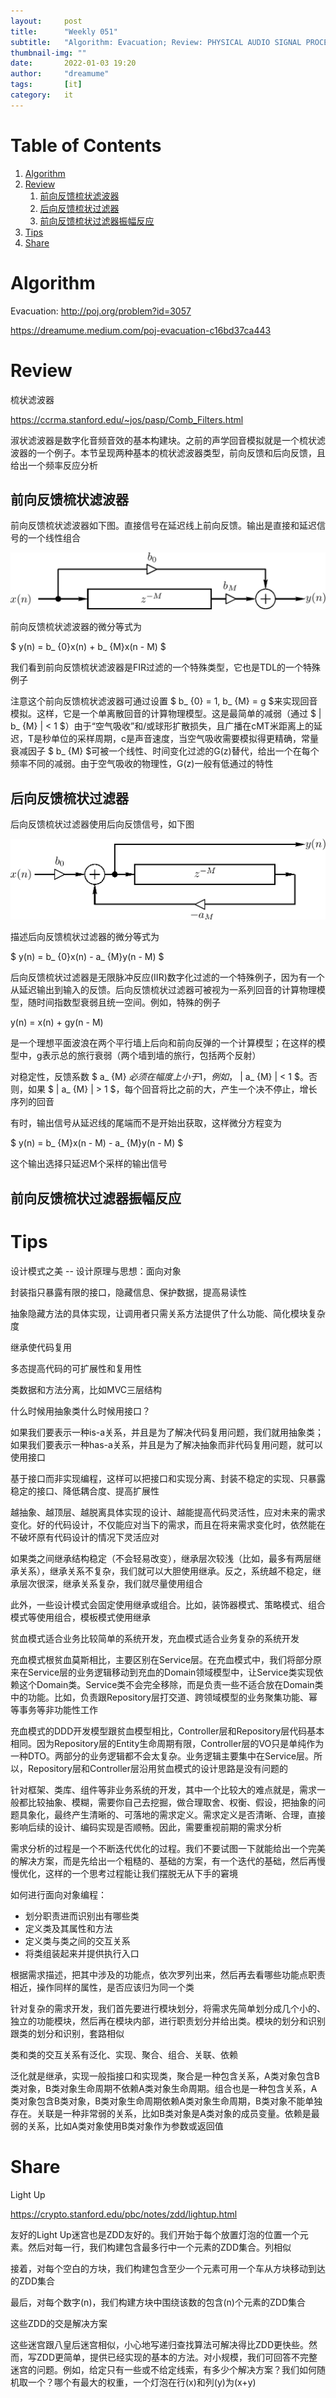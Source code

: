 ```yaml
---
layout:     post
title:      "Weekly 051"
subtitle:   "Algorithm: Evacuation; Review: PHYSICAL AUDIO SIGNAL PROCESSING(Comb Filter); Tips: Notes about design patterns; Share: Light Up"
thumbnail-img: ""
date:       2022-01-03 19:20
author:     "dreamume"
tags: 		[it]
category:   it
---
```

<head>
    <script src="https://cdn.mathjax.org/mathjax/latest/MathJax.js?config=TeX-AMS-MML_HTMLorMML" type="text/javascript"></script>
    <script type="text/x-mathjax-config">
        MathJax.Hub.Config({
            tex2jax: {
            skipTags: ['script', 'noscript', 'style', 'textarea', 'pre'],
            inlineMath: [['$','$']]
            }
        });
    </script>
</head>

# Table of Contents

1.  [Algorithm](#orgd5bbc72)
2.  [Review](#org9892a23)
    1.  [前向反馈梳状滤波器](#org92335d2)
    2.  [后向反馈梳状过滤器](#org658baf1)
    3.  [前向反馈梳状过滤器振幅反应](#org8858753)
3.  [Tips](#orgef27b2a)
4.  [Share](#org44896f8)


<a id="orgd5bbc72"></a>

# Algorithm

Evacuation: <http://poj.org/problem?id=3057>

<https://dreamume.medium.com/poj-evacuation-c16bd37ca443>


<a id="org9892a23"></a>

# Review

梳状滤波器

<https://ccrma.stanford.edu/~jos/pasp/Comb_Filters.html>

淑状滤波器是数字化音频音效的基本构建块。之前的声学回音模拟就是一个梳状滤波器的一个例子。本节呈现两种基本的梳状滤波器类型，前向反馈和后向反馈，且给出一个频率反应分析


<a id="org92335d2"></a>

## 前向反馈梳状滤波器

前向反馈梳状滤波器如下图。直接信号在延迟线上前向反馈。输出是直接和延迟信号的一个线性组合

![img](../img/feedforward_comb_filter.png)

前向反馈梳状滤波器的微分等式为

$ y(n) = b_ {0}x(n) + b_ {M}x(n - M) $

我们看到前向反馈梳状滤波器是FIR过滤的一个特殊类型，它也是TDL的一个特殊例子

注意这个前向反馈梳状滤波器可通过设置 $ b_ {0} = 1, b_ {M} = g $来实现回音模拟。这样，它是一个单离散回音的计算物理模型。这是最简单的减弱（通过 $ \| b_ {M} \| < 1 $）由于“空气吸收”和/或球形扩散损失，且广播在cMT米距离上的延迟，T是秒单位的采样周期，c是声音速度，当空气吸收需要模拟得更精确，常量衰减因子 $ b_ {M} $可被一个线性、时间变化过滤的G(z)替代，给出一个在每个频率不同的减弱。由于空气吸收的物理性，G(z)一般有低通过的特性


<a id="org658baf1"></a>

## 后向反馈梳状过滤器

后向反馈梳状过滤器使用后向反馈信号，如下图

![img](../img/feedback_comb_filter.png)

描述后向反馈梳状过滤器的微分等式为

$ y(n) = b_ {0}x(n) - a_ {M}y(n - M) $

后向反馈梳状过滤器是无限脉冲反应(IIR)数字化过滤的一个特殊例子，因为有一个从延迟输出到输入的反馈。后向反馈梳状过滤器可被视为一系列回音的计算物理模型，随时间指数型衰弱且统一空间。例如，特殊的例子

y(n) = x(n) + gy(n - M)

是一个理想平面波浪在两个平行墙上后向和前向反弹的一个计算模型；在这样的模型中，g表示总的旅行衰弱（两个墙到墙的旅行，包括两个反射）

对稳定性，反馈系数 $ a_ {M} $必须在幅度上小于1，例如，$ \| a_ {M} \| < 1 $。否则，如果 $ \| a_ {M} \| > 1 $，每个回音将比之前的大，产生一个决不停止，增长序列的回音

有时，输出信号从延迟线的尾端而不是开始出获取，这样微分方程变为

$ y(n) = b_ {M}x(n - M) - a_ {M}y(n - M) $

这个输出选择只延迟M个采样的输出信号


<a id="org8858753"></a>

## 前向反馈梳状过滤器振幅反应


<a id="orgef27b2a"></a>

# Tips

设计模式之美 -- 设计原理与思想：面向对象

封装指只暴露有限的接口，隐藏信息、保护数据，提高易读性

抽象隐藏方法的具体实现，让调用者只需关系方法提供了什么功能、简化模块复杂度

继承使代码复用

多态提高代码的可扩展性和复用性

类数据和方法分离，比如MVC三层结构

什么时候用抽象类什么时候用接口？

如果我们要表示一种is-a关系，并且是为了解决代码复用问题，我们就用抽象类；如果我们要表示一种has-a关系，并且是为了解决抽象而非代码复用问题，就可以使用接口

基于接口而非实现编程，这样可以把接口和实现分离、封装不稳定的实现、只暴露稳定的接口、降低耦合度、提高扩展性

越抽象、越顶层、越脱离具体实现的设计、越能提高代码灵活性，应对未来的需求变化。好的代码设计，不仅能应对当下的需求，而且在将来需求变化时，依然能在不破坏原有代码设计的情况下灵活应对

如果类之间继承结构稳定（不会轻易改变），继承层次较浅（比如，最多有两层继承关系），继承关系不复杂，我们就可以大胆使用继承。反之，系统越不稳定，继承层次很深，继承关系复杂，我们就尽量使用组合

此外，一些设计模式会固定使用继承或组合。比如，装饰器模式、策略模式、组合模式等使用组合，模板模式使用继承

贫血模式适合业务比较简单的系统开发，充血模式适合业务复杂的系统开发

充血模式根贫血莫斯相比，主要区别在Service层。在充血模式中，我们将部分原来在Service层的业务逻辑移动到充血的Domain领域模型中，让Service类实现依赖这个Domain类。Service类不会完全移除，而是负责一些不适合放在Domain类中的功能。比如，负责跟Repository层打交道、跨领域模型的业务聚集功能、幂等事务等非功能性工作

充血模式的DDD开发模型跟贫血模型相比，Controller层和Repository层代码基本相同。因为Repository层的Entity生命周期有限，Controller层的VO只是单纯作为一种DTO。两部分的业务逻辑都不会太复杂。业务逻辑主要集中在Service层。所以，Repository层和Controller层沿用贫血模式的设计思路是没有问题的

针对框架、类库、组件等非业务系统的开发，其中一个比较大的难点就是，需求一般都比较抽象、模糊，需要你自己去挖掘，做合理取舍、权衡、假设，把抽象的问题具象化，最终产生清晰的、可落地的需求定义。需求定义是否清晰、合理，直接影响后续的设计、编码实现是否顺畅。因此，需要重视前期的需求分析

需求分析的过程是一个不断迭代优化的过程。我们不要试图一下就能给出一个完美的解决方案，而是先给出一个粗糙的、基础的方案，有一个迭代的基础，然后再慢慢优化，这样的一个思考过程能让我们摆脱无从下手的窘境

如何进行面向对象编程：

-   划分职责进而识别出有哪些类
-   定义类及其属性和方法
-   定义类与类之间的交互关系
-   将类组装起来并提供执行入口

根据需求描述，把其中涉及的功能点，依次罗列出来，然后再去看哪些功能点职责相近，操作同样的属性，是否应该归为同一个类

针对复杂的需求开发，我们首先要进行模块划分，将需求先简单划分成几个小的、独立的功能模块，然后再在模块内部，进行职责划分并给出类。模块的划分和识别跟类的划分和识别，套路相似

类和类的交互关系有泛化、实现、聚合、组合、关联、依赖

泛化就是继承，实现一般指接口和实现类，聚合是一种包含关系，A类对象包含B类对象，B类对象生命周期不依赖A类对象生命周期。组合也是一种包含关系，A类对象包含B类对象，B类对象生命周期依赖A类对象生命周期，B类对象不能单独存在。关联是一种非常弱的关系，比如B类对象是A类对象的成员变量。依赖是最弱的关系，比如A类对象使用B类对象作为参数或返回值


<a id="org44896f8"></a>

# Share

Light Up

<https://crypto.stanford.edu/pbc/notes/zdd/lightup.html>

友好的Light Up迷宫也是ZDD友好的。我们开始于每个放置灯泡的位置一个元素。然后对每一行，我们构建包含最多行中一个元素的ZDD集合。列相似

接着，对每个空白的方块，我们构建包含至少一个元素可用一个车从方块移动到达的ZDD集合

最后，对每个数字(n)，我们构建方块中围绕该数的包含(n)个元素的ZDD集合

这些ZDD的交是解决方案

这些迷宫跟八皇后迷宫相似，小心地写递归查找算法可解决得比ZDD更快些。然而，写ZDD更简单，提供已经实现的基本的方法。对小规模，我们可回答不完整迷宫的问题。例如，给定只有一些或不给定线索，有多少个解决方案？我们如何随机取一个？哪个有最大的权重，一个灯泡在行(x)和列(y)为(x+y)
